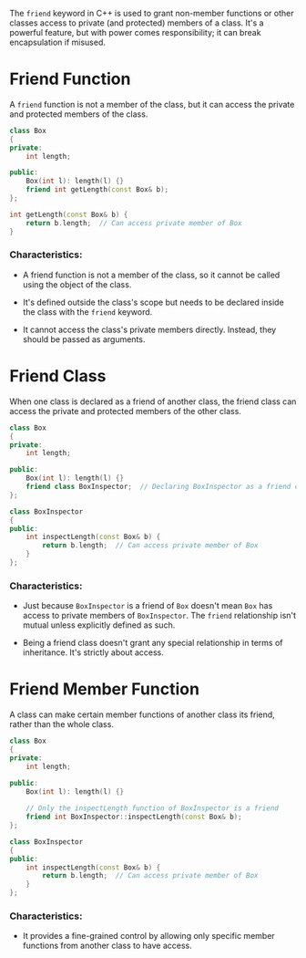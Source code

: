 The `friend` keyword in C++ is used to grant non-member functions or other classes access to private (and protected) members of a class. It's a powerful feature, but with power comes responsibility; it can break encapsulation if misused.
# Friend Function

A `friend` function is not a member of the class, but it can access the private and protected members of the class.

```c++
class Box 
{
private:
    int length;

public:
    Box(int l): length(l) {}
    friend int getLength(const Box& b);
};

int getLength(const Box& b) {
    return b.length;  // Can access private member of Box
}
```
### Characteristics:

- A friend function is not a member of the class, so it cannot be called using the object of the class.

- It's defined outside the class's scope but needs to be declared inside the class with the `friend` keyword.

- It cannot access the class's private members directly. Instead, they should be passed as arguments.
# Friend Class

When one class is declared as a friend of another class, the friend class can access the private and protected members of the other class.

```c++
class Box 
{
private:
    int length;

public:
    Box(int l): length(l) {}
    friend class BoxInspector;  // Declaring BoxInspector as a friend class
};

class BoxInspector 
{
public:
    int inspectLength(const Box& b) {
        return b.length;  // Can access private member of Box
    }
};
```
### Characteristics:

- Just because `BoxInspector` is a friend of `Box` doesn't mean `Box` has access to private members of `BoxInspector`. The `friend` relationship isn't mutual unless explicitly defined as such.

- Being a friend class doesn't grant any special relationship in terms of inheritance. It's strictly about access.
# Friend Member Function

A class can make certain member functions of another class its friend, rather than the whole class.

```c++
class Box 
{
private:
    int length;

public:
    Box(int l): length(l) {}
    
    // Only the inspectLength function of BoxInspector is a friend
    friend int BoxInspector::inspectLength(const Box& b);
};

class BoxInspector 
{
public:
    int inspectLength(const Box& b) {
        return b.length;  // Can access private member of Box
    }
};
```
### Characteristics:

- It provides a fine-grained control by allowing only specific member functions from another class to have access.